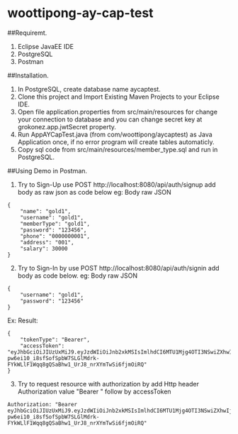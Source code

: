 # woottipong-ay-cap-test

##Requiremt.
1. Eclipse JavaEE IDE
2. PostgreSQL
3. Postman

##Installation.
1. In PostgreSQL, create database name aycaptest.
2. Clone this project and Import Existing Maven Projects to your Eclipse IDE.
3. Open file application.properties from src/main/resources for change your connection to database and you can change secret key at grokonez.app.jwtSecret property.
4. Run AppAYCapTest.java (from com/woottipong/aycaptest) as Java Application once, if no error program will create tables automaticly.
5. Copy sql code from src/main/resources/member_type.sql and run in PostgreSQL.

##Using Demo in Postman.
1. Try to Sign-Up use POST http://localhost:8080/api/auth/signup add body as raw json as code below
eg: Body raw JSON
```
{
	"name": "gold1",
	"username": "gold1",
	"memberType": "gold1",
	"password": "123456",
	"phone": "0000000001",
	"address": "001",
	"salary": 30000
}
```

2. Try to Sign-In by use POST http://localhost:8080/api/auth/signin add body as code below. 
eg: Body raw JSON
```
{
	"username": "gold1",
	"password": "123456"
}
```

Ex: Result:
```
{
    "tokenType": "Bearer",
    "accessToken": "eyJhbGciOiJIUzUxMiJ9.eyJzdWIiOiJnb2xkMSIsImlhdCI6MTU1Mjg4OTI3NSwiZXhwIjoxNTUyOTc1Njc1fQ.5hcnCxCfMd0KL-pw6ei10_i8sfSofSpbW7SLGlMdrk-FYkWLlF1Wqq8gQSaBhw1_UrJ8_nrXYmTwSi6fjmOiRQ"
}
```

3. Try to request resource with authorization by add Http header Authorization value "Bearer " follow by accessToken

```
Authorization: "Bearer eyJhbGciOiJIUzUxMiJ9.eyJzdWIiOiJnb2xkMSIsImlhdCI6MTU1Mjg4OTI3NSwiZXhwIjoxNTUyOTc1Njc1fQ.5hcnCxCfMd0KL-pw6ei10_i8sfSofSpbW7SLGlMdrk-FYkWLlF1Wqq8gQSaBhw1_UrJ8_nrXYmTwSi6fjmOiRQ"
```




